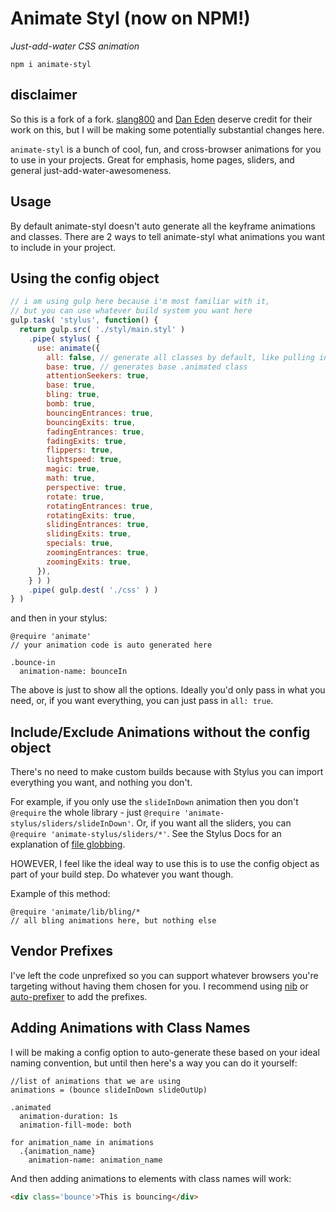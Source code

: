 # Animate Styl (now on NPM!)
*Just-add-water CSS animation*

`npm i animate-styl`


## disclaimer
So this is a fork of a fork. [slang800](https://github.com/slang800) and [Dan Eden](https://github.com/daneden) deserve credit for their work on this, but I will be making some potentially substantial changes here.

`animate-styl` is a bunch of cool, fun, and cross-browser animations for you to use in your projects. Great for emphasis, home pages, sliders, and general just-add-water-awesomeness.


## Usage
By default animate-styl doesn't auto generate all the keyframe animations and classes. There are 2 ways to tell animate-styl what animations you want to include in your project.


## Using the config object

```javascript
// i am using gulp here because i'm most familiar with it, 
// but you can use whatever build system you want here
gulp.task( 'stylus', function() {
  return gulp.src( './styl/main.styl' )
    .pipe( stylus( {
      use: animate({
        all: false, // generate all classes by default, like pulling in the entire animate.css file
        base: true, // generates base .animated class
        attentionSeekers: true,
        base: true,
        bling: true,
        bomb: true,
        bouncingEntrances: true,
        bouncingExits: true,
        fadingEntrances: true,
        fadingExits: true,
        flippers: true,
        lightspeed: true,
        magic: true,
        math: true,
        perspective: true,
        rotate: true,
        rotatingEntrances: true,
        rotatingExits: true,
        slidingEntrances: true,
        slidingExits: true,
        specials: true,
        zoomingEntrances: true,
        zoomingExits: true,
      }),
    } ) )
    .pipe( gulp.dest( './css' ) )
} )
```

and then in your stylus:

```stylus
@require 'animate'
// your animation code is auto generated here

.bounce-in
  animation-name: bounceIn
```

The above is just to show all the options. Ideally you'd only pass in what you need, or, if you want everything, you can just pass in `all: true`.


## Include/Exclude Animations without the config object
There's no need to make custom builds because with Stylus you can import everything you want, and nothing you don't.

For example, if you only use the `slideInDown` animation then you don't `@require` the whole library - just `@require 'animate-stylus/sliders/slideInDown'`. Or, if you want all the sliders, you can `@require 'animate-stylus/sliders/*'`. See the Stylus Docs for an explanation of [file globbing](http://learnboost.github.io/stylus/docs/import.html#file-globbing).

HOWEVER, I feel like the ideal way to use this is to use the config object as part of your build step. Do whatever you want though.

Example of this method:

```stylus
@require 'animate/lib/bling/*
// all bling animations here, but nothing else
```


## Vendor Prefixes
I've left the code unprefixed so you can support whatever browsers you're targeting without having them chosen for you. I recommend using [nib](http://visionmedia.github.io/nib/) or [auto-prefixer](https://github.com/ai/autoprefixer) to add the prefixes.


## Adding Animations with Class Names
I will be making a config option to auto-generate these based on your ideal naming convention, but until then here's a way you can do it yourself:


```stylus
//list of animations that we are using
animations = (bounce slideInDown slideOutUp)

.animated
  animation-duration: 1s
  animation-fill-mode: both

for animation_name in animations
  .{animation_name}
    animation-name: animation_name
```

And then adding animations to elements with class names will work:

```html
<div class='bounce'>This is bouncing</div>
```

